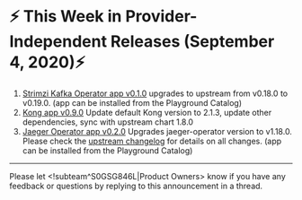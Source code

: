 # :zap: This Week in Provider-Independent Releases (September 4, 2020):zap:

1. [Strimzi Kafka Operator app v0.1.0](https://github.com/giantswarm/strimzi-kafka-operator-app/blob/master/CHANGELOG.md#010---2020-08-14) upgrades to upstream from v0.18.0 to v0.19.0. (app can be installed from the Playground Catalog)
2. [Kong app v0.9.0](https://github.com/giantswarm/kong-app/blob/v0.9.0/CHANGELOG.md#090---2020-08-25) Update default Kong version to 2.1.3, update other dependencies, sync with upstream chart 1.8.0
3. [Jaeger Operator app v0.2.0](https://github.com/giantswarm/jaeger-operator-app/blob/master/CHANGELOG.md#020---2020-09-01) Upgrades jaeger-operator version to v1.18.0. Please check the [upstream changelog](https://github.com/jaegertracing/jaeger-operator/blob/master/CHANGELOG.md#1180-2020-05-15) for details on all changes. (app can be installed from the Playground Catalog)

---
Please let <!subteam^S0GSG846L|Product Owners> know if you have any feedback or questions by replying to this announcement in a thread.
